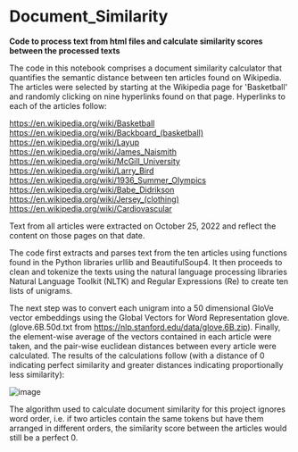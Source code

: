 # Document_Similarity
**Code to process text from html files and calculate similarity scores between the processed texts**

  The code in this notebook comprises a document similarity calculator that quantifies the semantic distance between ten articles found on Wikipedia. The articles were selected by starting at the Wikipedia page for 'Basketball' and randomly clicking on nine hyperlinks found on that page. Hyperlinks to each of the articles follow:
  
https://en.wikipedia.org/wiki/Basketball
https://en.wikipedia.org/wiki/Backboard_(basketball)
https://en.wikipedia.org/wiki/Layup
https://en.wikipedia.org/wiki/James_Naismith
https://en.wikipedia.org/wiki/McGill_University
https://en.wikipedia.org/wiki/Larry_Bird
https://en.wikipedia.org/wiki/1936_Summer_Olympics
https://en.wikipedia.org/wiki/Babe_Didrikson
https://en.wikipedia.org/wiki/Jersey_(clothing)
https://en.wikipedia.org/wiki/Cardiovascular

Text from all articles were extracted on October 25, 2022 and reflect the content on those pages on that date.
  
  The code first extracts and parses text from the ten articles using functions found in the Python libraries urllib and BeautifulSoup4.  It then proceeds to clean and tokenize the texts using the natural language processing libraries Natural Language Toolkit (NLTK) and Regular Expressions (Re) to create ten lists of unigrams.  
  
  The next step was to convert each unigram into a 50 dimensional GloVe vector embeddings using the Global Vectors for Word Representation glove. (glove.6B.50d.txt from https://nlp.stanford.edu/data/glove.6B.zip).  Finally, the element-wise average of the vectors contained in each article were taken, and the pair-wise euclidean distances between every article were calculated.  The results of the calculations follow (with a distance of 0 indicating perfect similarity and greater distances indicating proportionally less similarity):
  
![image](https://user-images.githubusercontent.com/91567553/235012483-168b2ba0-9214-4b02-b0ea-012ae214d775.png)

  The algorithm used to calculate document similarity for this project ignores word order, i.e. if two articles contain the same tokens but have them arranged in different orders, the similarity score between the articles would still be a perfect 0. 
